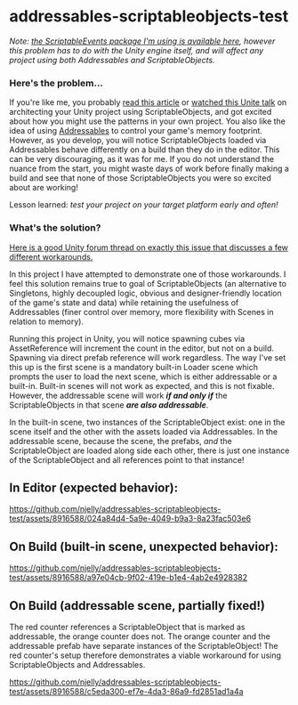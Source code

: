 # addressables-scriptableobjects-test

*Note: [the ScriptableEvents package I'm using is available here](https://github.com/chark/scriptable-events), however this problem has to do with the Unity engine itself, and will affect any project using both Addressables and ScriptableObjects.*

### Here's the problem...

If you're like me, you probably [read this article](https://blog.unity.com/engine-platform/6-ways-scriptableobjects-can-benefit-your-team-and-your-code) or [watched this Unite talk](https://youtu.be/raQ3iHhE_Kk) on architecting your Unity project using ScriptableObjects, and got excited about how you might use the patterns in your own project. You also like the idea of using [Addressables](https://docs.unity3d.com/Manual/com.unity.addressables.html) to control your game's memory footprint. However, as you develop, you will notice ScriptableObjects loaded via Addressables behave differently on a build than they do in the editor. This can be very discouraging, as it was for me. If you do not understand the nuance from the start, you might waste days of work before finally making a build and see that none of those ScriptableObjects you were so excited about are working!

Lesson learned: *test your project on your target platform early and often!*

### What's the solution?

[Here is a good Unity forum thread on exactly this issue that discusses a few different workarounds.](https://forum.unity.com/threads/scriptableobject-references-in-addressables.777155/)

In this project I have attempted to demonstrate one of those workarounds. I feel this solution remains true to goal of ScriptableObjects (an alternative to Singletons, highly decoupled logic, obvious and designer-friendly location of the game's state and data) while retaining the usefulness of Addressables (finer control over memory, more flexibility with Scenes in relation to memory). 

Running this project in Unity, you will notice spawning cubes via AssetReference will increment the count in the editor, but not on a build. Spawning via direct prefab reference will work regardless. The way I've set this up is the first scene is a mandatory built-in Loader scene which prompts the user to load the next scene, which is either addressable or a built-in. Built-in scenes will not work as expected, and this is not fixable. However, the addressable scene will work ***if and only if*** the ScriptableObjects in that scene ***are also addressable***. 

In the built-in scene, two instances of the ScriptableObject exist: one in the scene itself and the other with the assets loaded via Addressables. In the addressable scene, because the scene, the prefabs, *and* the ScriptableObject are loaded along side each other, there is just one instance of the ScriptableObject and all references point to that instance!

## In Editor (expected behavior):
https://github.com/njelly/addressables-scriptableobjects-test/assets/8916588/024a84d4-5a9e-4049-b9a3-8a23fac503e6

## On Build (built-in scene, unexpected behavior):
https://github.com/njelly/addressables-scriptableobjects-test/assets/8916588/a97e04cb-9f02-419e-b1e4-4ab2e4928382

## On Build (addressable scene, partially fixed!)
The red counter references a ScriptableObject that is marked as addressable, the orange counter does not. The orange counter and the addressable prefab have separate instances of the ScriptableObject! The red counter's setup therefore demonstrates a viable workaround for using ScriptableObjects and Addressables.

https://github.com/njelly/addressables-scriptableobjects-test/assets/8916588/c5eda300-ef7e-4da3-86a9-fd2851ad1a4a

